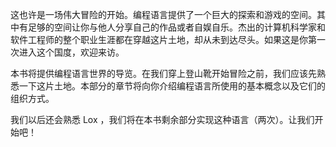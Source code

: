 这也许是一场伟大冒险的开始。编程语言提供了一个巨大的探索和游戏的空间。其中有足够的空间让你与他人分享自己的作品或者自娱自乐。杰出的计算机科学家和软件工程师的整个职业生涯都在穿越这片土地，却从未到达尽头。如果这是你第一次进入这个国度，欢迎来访。

本书将提供编程语言世界的导览。在我们穿上登山靴开始冒险之前，我们应该先熟悉一下这片土地。本部分的章节将向你介绍编程语言所使用的基本概念以及它们的组织方式。

我们以后还会熟悉 Lox ，我们将在本书剩余部分实现这种语言（两次）。让我们开始吧！
